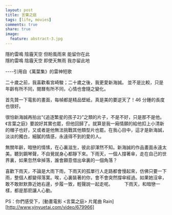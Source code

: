```yaml
---
layout: post
title: 言葉之庭
tags: [life, movies]
comments: true
share: true
image:
  feature: abstract-3.jpg
---
```


隱約雷鳴 陰霾天空 但盼風雨來 能留你在此<br />
隱約雷鳴 陰霾天空 即使天無雨 我亦留此地

----引用自《萬葉集》的雷神短歌

二十歲之前，我喜歡看宮崎駿；二十歲之後，我更愛新海誠。 並不是比較，只是年齡有所不同，閱曆有所不同，心情也會隨之變化。

首先贊一下電影的畫面，每幀都是精品壁紙，真是美的要逆天了！46 分鍾的長度也很好。  

很怕新海誠再拍出“《追逐繁星的孩子2》”之類的片子，不是不好，只是那不是他。《言葉之庭》要說好其實也罷，但他回歸了。就算是我一廂情願的給他扣上小清新的帽子也好，又或者是他無法挑戰其他類型片也罷。在我心目中，這才是新海誠，淡淡的獨白，細膩的情感，永遠得不到的愛的人。 

無關年齡，暗戀的情愫，在心裏滋生，彼此卻渾然不知。新海誠的作品畫面永遠太美。聽到鋼琴聲，不自覺就身心都靜下來。下雨天，一個人撐著傘，走在自己的世界裏，如果忽然傘掉落，誰會願意借出傘裏的一個角落？ 

喜歡下雨天，不論是大雨下雨，下雨天的孤單行人走路都會慢起來，仿佛只要一下雨，整個人都變得落寞。唉，心裏裝著的你，會不會突然撐傘經過。如果她沒傘，敢不敢默默靠近她右邊，步履一致，輕聲說一起走呢。 
　　
下雨天，和暗戀一樣，都是那麽讓人心動。

PS：你們感受下，[動畫電影 <言葉之庭> 片尾曲 Rain][http://www.yinyuetai.com/video/679966]
